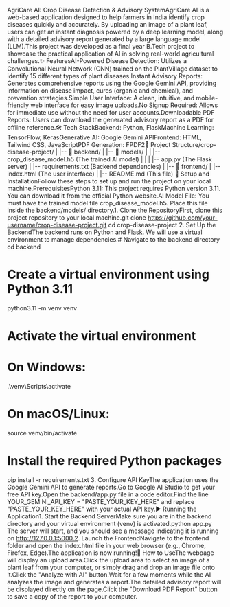 AgriCare AI: Crop Disease Detection & Advisory SystemAgriCare AI is a web-based application designed to help farmers in India identify crop diseases quickly and accurately. By uploading an image of a plant leaf, users can get an instant diagnosis powered by a deep learning model, along with a detailed advisory report generated by a large language model (LLM).This project was developed as a final year B.Tech project to showcase the practical application of AI in solving real-world agricultural challenges.✨ FeaturesAI-Powered Disease Detection: Utilizes a Convolutional Neural Network (CNN) trained on the PlantVillage dataset to identify 15 different types of plant diseases.Instant Advisory Reports: Generates comprehensive reports using the Google Gemini API, providing information on disease impact, cures (organic and chemical), and prevention strategies.Simple User Interface: A clean, intuitive, and mobile-friendly web interface for easy image uploads.No Signup Required: Allows for immediate use without the need for user accounts.Downloadable PDF Reports: Users can download the generated advisory report as a PDF for offline reference.🛠️ Tech StackBackend: Python, FlaskMachine Learning: TensorFlow, KerasGenerative AI: Google Gemini APIFrontend: HTML, Tailwind CSS, JavaScriptPDF Generation: FPDF2📂 Project Structure/crop-disease-project/
|
|-- 📂 backend/
|   |-- 📂 models/
|   |   |-- crop_disease_model.h5  (The trained AI model)
|   |
|   |-- app.py                   (The Flask server)
|   |-- requirements.txt         (Backend dependencies)
|
|-- 📂 frontend/
|   |-- index.html               (The user interface)
|
|-- README.md                    (This file)
🚀 Setup and InstallationFollow these steps to set up and run the project on your local machine.PrerequisitesPython 3.11: This project requires Python version 3.11. You can download it from the official Python website.AI Model File: You must have the trained model file crop_disease_model.h5. Place this file inside the backend/models/ directory.1. Clone the RepositoryFirst, clone this project repository to your local machine.git clone https://github.com/your-username/crop-disease-project.git
cd crop-disease-project
2. Set Up the BackendThe backend runs on Python and Flask. We will use a virtual environment to manage dependencies.# Navigate to the backend directory
cd backend

# Create a virtual environment using Python 3.11
python3.11 -m venv venv

# Activate the virtual environment
# On Windows:
.\venv\Scripts\activate
# On macOS/Linux:
source venv/bin/activate

# Install the required Python packages
pip install -r requirements.txt
3. Configure API KeyThe application uses the Google Gemini API to generate reports.Go to Google AI Studio to get your free API key.Open the backend/app.py file in a code editor.Find the line YOUR_GEMINI_API_KEY = "PASTE_YOUR_KEY_HERE" and replace "PASTE_YOUR_KEY_HERE" with your actual API key.▶️ Running the Application1. Start the Backend ServerMake sure you are in the backend directory and your virtual environment (venv) is activated.python app.py
The server will start, and you should see a message indicating it is running on http://127.0.0.1:5000.2. Launch the FrontendNavigate to the frontend folder and open the index.html file in your web browser (e.g., Chrome, Firefox, Edge).The application is now running!📖 How to UseThe webpage will display an upload area.Click the upload area to select an image of a plant leaf from your computer, or simply drag and drop an image file onto it.Click the "Analyze with AI" button.Wait for a few moments while the AI analyzes the image and generates a report.The detailed advisory report will be displayed directly on the page.Click the "Download PDF Report" button to save a copy of the report to your computer.
